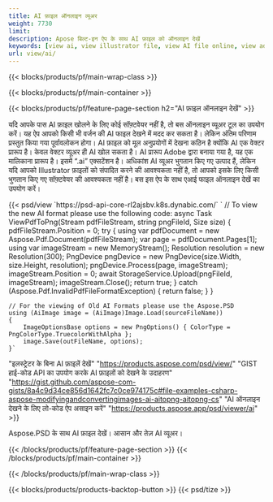 ```yaml
---
title: AI फ़ाइल ऑनलाइन व्यूअर
weight: 7730
limit: 
description: Apose बिल्ट-इन ऐप के साथ AI फ़ाइल को ऑनलाइन देखें
keywords: [view ai, view illustrator file, view AI file online, view adobe illustrator, ai file preview, ai format view]
url: view/ai/
---
```


{{< blocks/products/pf/main-wrap-class >}}


{{< blocks/products/pf/main-container >}}

{{< blocks/products/pf/feature-page-section h2="AI फ़ाइल ऑनलाइन देखें" >}}
<p>यदि आपके पास AI फ़ाइल खोलने के लिए कोई सॉफ़्टवेयर नहीं है, तो बस ऑनलाइन व्यूअर टूल का उपयोग करें। यह ऐप आपको किसी भी वर्जन की AI फाइल देखने में मदद कर सकता है। लेकिन अंतिम परिणाम प्रस्तुत किया गया पूर्वावलोकन होगा। AI फ़ाइल को मूल अनुप्रयोगों में देखना कठिन है क्योंकि AI एक वेक्टर प्रारूप है। केवल वेक्टर व्यूअर ही AI खोल सकता है। AI प्रारूप Adobe द्वारा बनाया गया है, यह एक मालिकाना प्रारूप है। इसमें “.ai” एक्सटेंशन है। अधिकांश AI व्यूअर भुगतान किए गए उत्पाद हैं, लेकिन यदि आपको Illustrator फ़ाइलों को संपादित करने की आवश्यकता नहीं है, तो आपको इसके लिए किसी भुगतान किए गए सॉफ़्टवेयर की आवश्यकता नहीं है। बस इस ऐप के साथ एआई फाइल ऑनलाइन देखें का उपयोग करें।</p>
{{< psd/view `https://psd-api-core-rl2ajsbv.k8s.dynabic.com/` 
`	// To view the new AI format please use the following code:
	async Task<bool> ViewPdfToPng(Stream pdfFileStream, string pngFileId, Size size)
	{
		pdfFileStream.Position = 0;
		try
		{
			using var pdfDocument = new Aspose.Pdf.Document(pdfFileStream);
			var page = pdfDocument.Pages[1];
			using var imageStream = new MemoryStream();
			Resolution resolution = new Resolution(300);
			PngDevice pngDevice = new PngDevice(size.Width, size.Height, resolution);
			pngDevice.Process(page, imageStream);
			imageStream.Position = 0;
			await StorageService.Upload(pngFileId, imageStream);
			imageStream.Close();
			return true;
		}
		catch (Aspose.Pdf.InvalidPdfFileFormatException)
		{
			return false;
		}
	}
	
	// For the viewing of Old AI Formats please use the Aspose.PSD
	using (AiImage image = (AiImage)Image.Load(sourceFileName))
	{
		ImageOptionsBase options = new PngOptions() { ColorType = PngColorType.TruecolorWithAlpha };
		image.Save(outFileName, options);
	}` 
"इलस्ट्रेटर के बिना AI फ़ाइलें देखें" "https://products.aspose.com/psd/view/" 
"GIST हाई-कोड API का उपयोग करके AI फ़ाइलों को देखने के उदाहरण" "https://gist.github.com/aspose-com-gists/8a4c9d34ce856d1642fc7c0ce974175c#file-examples-csharp-aspose-modifyingandconvertingimages-ai-aitopng-aitopng-cs" 
"AI ऑनलाइन देखने के लिए लो-कोड ऐप असाइन करें" "https://products.aspose.app/psd/viewer/ai" >}}
<p>Aspose.PSD के साथ AI फ़ाइल देखें। आसान और तेज़ AI व्यूअर।</p>
{{< /blocks/products/pf/feature-page-section >}}
{{< /blocks/products/pf/main-container >}}


{{< /blocks/products/pf/main-wrap-class >}}

{{< blocks/products/products-backtop-button >}}
{{< psd/tize >}}
